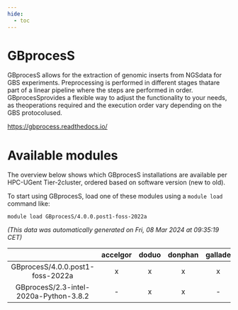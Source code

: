 ```yaml
---
hide:
  - toc
---
```


GBprocesS
=========


GBprocesS allows for the extraction of genomic inserts from NGSdata for GBS experiments. Preprocessing is performed in different stages thatare part of a linear pipeline where the steps are performed in order. GBprocesSprovides a flexible way to adjust the functionality to your needs, as theoperations required and the execution order vary depending on the GBS protocolused.

https://gbprocess.readthedocs.io/
# Available modules


The overview below shows which GBprocesS installations are available per HPC-UGent Tier-2cluster, ordered based on software version (new to old).

To start using GBprocesS, load one of these modules using a `module load` command like:

```shell
module load GBprocesS/4.0.0.post1-foss-2022a
```

*(This data was automatically generated on Fri, 08 Mar 2024 at 09:35:19 CET)*  

| |accelgor|doduo|donphan|gallade|joltik|skitty|
| :---: | :---: | :---: | :---: | :---: | :---: | :---: |
|GBprocesS/4.0.0.post1-foss-2022a|x|x|x|x|x|x|
|GBprocesS/2.3-intel-2020a-Python-3.8.2|-|x|x|-|x|x|
